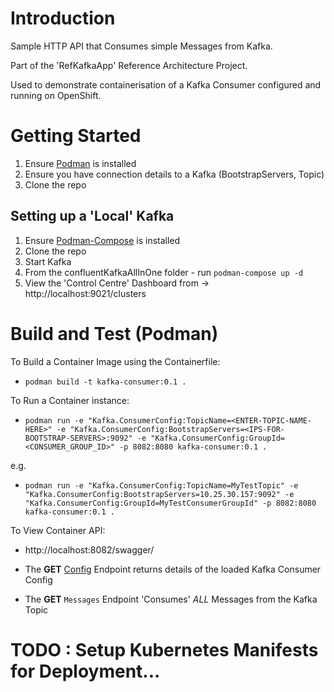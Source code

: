 # Introduction

Sample HTTP API that Consumes simple Messages from Kafka.

Part of the 'RefKafkaApp' Reference Architecture Project.

Used to demonstrate containerisation of a Kafka Consumer configured and running on OpenShift. 

# Getting Started
1.	Ensure [Podman](https://github.com/containers/podman) is installed
2.	Ensure you have connection details to a Kafka (BootstrapServers, Topic)
3.	Clone the repo

## Setting up a 'Local' Kafka
1.	Ensure [Podman-Compose](https://github.com/containers/podman-compose) is installed
2.	Clone the repo
3.	Start Kafka
4.	From the confluentKafkaAllInOne folder - run `podman-compose up -d`
5.	View the 'Control Centre' Dashboard from -> http://localhost:9021/clusters 

# Build and Test (Podman)
To Build a Container Image using the Containerfile:
- `podman build -t kafka-consumer:0.1 .`

To Run a Container instance:
- `podman run -e "Kafka.ConsumerConfig:TopicName=<ENTER-TOPIC-NAME-HERE>" -e "Kafka.ConsumerConfig:BootstrapServers=<IPS-FOR-BOOTSTRAP-SERVERS>:9092" -e "Kafka.ConsumerConfig:GroupId=<CONSUMER_GROUP_ID>" -p 8082:8080 kafka-consumer:0.1 .`

e.g. 
- `podman run -e "Kafka.ConsumerConfig:TopicName=MyTestTopic" -e "Kafka.ConsumerConfig:BootstrapServers=10.25.30.157:9092" -e "Kafka.ConsumerConfig:GroupId=MyTestConsumerGroupId" -p 8082:8080 kafka-consumer:0.1 .`

To View Container API:
- http://localhost:8082/swagger/

- The **GET** [Config](http://localhost:8082/config) Endpoint returns details of the loaded Kafka Consumer Config

- The **GET** `Messages` Endpoint 'Consumes' *ALL* Messages from the Kafka Topic

# TODO : Setup Kubernetes Manifests for Deployment...